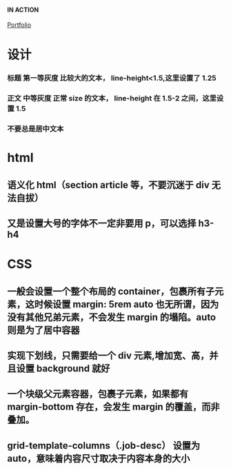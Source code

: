 #### IN ACTION

[Portfolio](https://gatsby-strapi-portfolio-project.netlify.app/)

# 设计

### 标题 第一等灰度 比较大的文本， line-height<1.5,这里设置了 1.25

### 正文 中等灰度 正常 size 的文本， line-height 在 1.5-2 之间，这里设置 1.5

### 不要总是居中文本

# html

## 语义化 html（section article 等，不要沉迷于 div 无法自拔）

## 又是设置大号的字体不一定非要用 p，可以选择 h3-h4

# CSS

## 一般会设置一个整个布局的 container，包裹所有子元素，这时候设置 margin: 5rem auto 也无所谓，因为没有其他兄弟元素，不会发生 margin 的塌陷。auto 则是为了居中容器

## 实现下划线，只需要给一个 div 元素,增加宽、高，并且设置 background 就好

## 一个块级父元素容器，包裹子元素，如果都有 margin-bottom 存在，会发生 margin 的覆盖，而非叠加。

## grid-template-columns（.job-desc） 设置为 auto，意味着内容尺寸取决于内容本身的大小
